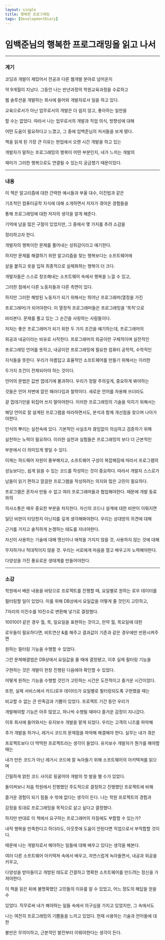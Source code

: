 ```yaml
---
layout: single
title: 행복한 프로그래밍
tags: [DevelopmentDiary]
---
```


# 임백준님의 행복한 프로그래밍을 읽고 나서

***

### 계기

코딩과 개발이 재밌어서 전공과 다른 웹개발 분야로 넘어온지

약 9개월이 지났다. 그동안 나는 반년과정의 학원교육과정을 수료하고

웹 솔루션을 개발하는 회사에 들어와 개발자로서 일을 하고 있다.

교육으로서가 아닌 업무로서의 개발은 더 쉽지 않고, 좋아하는 일만을

할 수는 없었다. 따라서 나는 업무로서의 개발과 직업 의식, 방향성에 대해

어떤 도움이 필요하다고 느꼈고, 그 중에 임백준님의 저서들을 보게 됐다.

책을 읽게 된 가장 큰 이유는 현업에서 오랜 시간 개발을 하고 있는

개발자가 말하는 프로그래밍의 행복이 어떤 부분인지, 내가 느끼는 개발의

재미가 그러한 행복으로도 연결될 수 있는지 궁금했기 때문이었다.


***

### 내용

이 책은 알고리즘에 대한 간략한 예시들과 부울 대수, 이진법과 같은

기초적인 컴퓨터공학 지식에 대해 소개하면서 저자가 겪어온 경험들을

통해 프로그래밍에 대한 저자의 생각을 알게 해준다. 

기억에 남을 많은 구절이 있었지만, 그 중에서 몇 가지를 추려 소감을

정리하고자 한다. 



개발자의 행복이란 문제를 풀어내는 성취감이라고 얘기한다. 

하지만 문제를 해결하기 위한 알고리즘을 찾는 행복보다는 소프트웨어에

살을 붙히고 옷을 입혀 최종적으로 실체화하는 행복이 더 크다.

개발자들은 스스로 창조해내는 소프트웨어 속에서 행복을 느낄 수 있고, 

그러한 점에서 다른 노동자들과 다른 측면이 있다.

하지만 그러한 해방된 노동자가 되기 위해서는 뛰어난 프로그래머(열정을 가진

프로그래머)가 되어야한다. 이 열정적 프로그래머들은 프로그래밍을 '목적'으로

바라본다. 문제를 풀고 있는 그 순간을 사랑하는 사람들이다.

저자는 좋은 프로그래머가 되기 위한 두 가지 조건을 얘기하는데, 프로그래머의

외공과 내공이라는 비유로 시작한다. 프로그래머의 외공이란 구체적이며 실전적인

프로그래밍 언어를 뜻하고, 내공이란 프로그래밍에 필요한 컴퓨터 공학적, 수학적인

지식들을 뜻한다. 우리가 아름답고 효율적인 소프트웨어를 만들기 위해서는 이러한

두가지 조건이 전제되어야 하는 것이다.

언어의 문법은 값싼 껍데기에 불과하다. 우리가 정말 주의깊게, 중요하게 봐야하는

것들은 언어 저변에 깔린 패러다임과 철학이다. 새로운 언어를 차용해 쓰더라도

겉 껍데기만을 뒤집어 쓰지 말아야한다. 이러한 프로그래밍의 기술을 익히기 위해서는

해당 언어로 잘 설계된 프로그램을 따라하면서도, 분석과 함께 개선점을 찾으며 나아가야한다.

인식의 뿌리는 실천속에 있다. 기본적인 사실조차 끊임없이 의심하고 검증하기 위해

실천하는 노력이 필요하다. 이러한 실천과 실험들은 프로그래밍의 보다 더 근본적인

부분에서 더 의미있게 쌓일 수 있다.

이제는 하드웨어 자원이 풍부해지고, 소프트웨어 구성이 복잡해짐에 따라서 프로그램의

성능보다는, 쉽게 읽을 수 있는 코드를 작성하는 것이 중요하다. 따라서 개발자 스스로가

남들이 읽기 편하고 깔끔한 프로그램을 작성하려는 의지와 많은 고민이 필요하다.

프로그램은 혼자서 만들 수 없고 여러 프로그래머들과 협업해야한다. 때문에 개발 동료와의

의사소통은 매우 중요한 부분을 차지한다. 자신의 코드나 설계에 대한 비판이 이뤄지면

일단 비판이 타당한지 아닌지를 깊게 생각해봐야한다. 우리는 상대방의 의견에 대해

근거를 가지고 솔직하게 논쟁하는 태도를 지녀야한다.

자신이 사용하는 기술에 대해 맹신이나 애착을 가지지 않을 것, 사용하지 않는 것에 대해

무지하거나 적대적이지 않을 것. 우리는 서로에게 마음을 열고 배우고자 노력해야한다.

다양성을 가진 풍요로운 생태계를 만들어야한다.


***

### 소감

학원에서 배운 내용을 바탕으로 프로젝트를 진행할 때, 요일별로 원하는 로우 데이터를

필터링할 일이 있었다. 이를 위해 DB상에서 요일값을 어떻게 줄 것인지 고민하고,

7자리의 이진수를 10진수로 변환해 넣기로 결정했다.

1001001 같은 경우 월, 목, 일요일을 표현하는 것이고, 만약 월, 목요일에 대한

로우들이 필요하다면, 비트연산 &를 해주고 결과값이 기존과 같은 경우에만 반환시켜주면

원하는 필터링 기능을 수행할 수 있었다.

그런 문제해결법은 DB상에서 요일값을 줄 때에 결정됐고, 이후 실제 필터링 기능을

구현하는 것은 개발이 한창 진행된 다음에야 확인할 수 있었다.

어떻게 원하는 기능을 수행할 것인가 고민하는 시간은 도전적이고 즐거운 시간이었다.

또한, 실제 서비스에서 카드(로우 데이터)가 요일별로 필터링되도록 구현했을 때는 

비교할 수 없는 큰 만족감과 기쁨이 있었다. 프로젝트 기간 동안 우리가

개발해야할 기능은 아주 많았고, 하나씩 수행될 때마다 즐거운 감정이 지나갔다.

이후 회사에 들어와서는 유지보수 개발을 맡게 되었다. 우리는 고객의 니즈를 파악해

추가 개발을 하거나, 레거시 코드의 문제점을 파악해 해결해야 한다. 실무는 내가 겪은

프로젝트보다 더 딱딱한 프로젝트라는 생각이 들었다. 유지보수 개발자가 뭔가를 해야할 때는

내가 만든 코드가 아닌 레거시 코드에 잘 녹아들기 위해 소프트웨어의 아키텍쳐를 읽으며

긴밀하게 얽힌 코드 사이로 뒹굴어야 개발의 첫 발을 뗄 수가 있었다.

돌이켜보니 처음 학원에서 진행했던 주도적으로 결정하고 진행했던 프로젝트에 비해

즐거운 경험이 되기 힘들 수 밖에 없다는 생각이 든다. 나는 학원 프로젝트의 경험과 

감정을 토대로 프로그래밍을 목적으로 살고 싶다고 결정했다. 

하지만 반대로 이 책에서 요구하는 프로그래머의 자질에도 부합할 수 있는가? 

내적 행복을 만족한다고 하더라도, 아웃풋에 도움이 안된다면 직업으로서 부적합할 것이다.

때문에 나는 개발자로서 해야하는 일들에 대해 배우고 있다는 생각을 해본다. 

여러 다른 소프트웨어 아키텍쳐 속에서 배우고, 자연스럽게 녹아들면서, 내공과 외공을 키우고, 

다양성을 받아들이고 개방된 태도로 간결하고 명확한 소프트웨어를 만드려는 정신을 가져야한다.

이 책을 읽은 뒤에 불명확했던 고민들의 이유를 알 수 있었고, 어느 정도의 해답을 얻을 수

있었다. 직무로써 내가 해야하는 일들 속에서 의구심을 가지고 있었지만, 그 속에서도 

나는 여전히 프로그래밍의 기쁨들을 느끼고 있었다. 현재 사용하는 기술과 언어들에 대한

불만은 무의미하고, 근본적인 발전부터 이뤄야한다는 생각이 든다.










